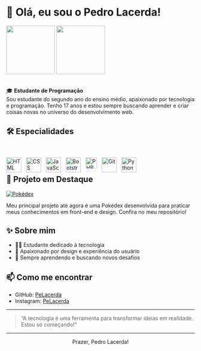# 👋 Olá, eu sou o Pedro Lacerda!

<div aling="center">
  <img height="130px" src="https://github-readme-stats.vercel.app/api?username=PeLacerda&show_icons=true&theme=dark"/>
  <img height="130px" src="https://github-readme-stats.vercel.app/api/top-langs/?username=PeLacerda&layout=compact&langs_count=16&theme=dark"/>
</div>

<br>

🎓 **Estudante de Programação**  
Sou estudante do segundo ano do ensino médio, apaixonado por tecnologia e programação. Tenho 17 anos e estou sempre buscando aprender e criar coisas novas no universo do desenvolvimento web.

## 🛠️ Especialidades

<br>

<img 
    align="left" 
    alt="HTML"
    title="HTML" 
    width="40px" 
    style="padding-right: 10px;" 
    src="https://cdn.jsdelivr.net/gh/devicons/devicon@latest/icons/html5/html5-original.svg" 
/>
<img 
    align="left" 
    alt="CSS" 
    title="CSS"
    width="40px" 
    style="padding-right: 10px;" 
    src="https://cdn.jsdelivr.net/gh/devicons/devicon@latest/icons/css3/css3-original.svg" 
/>
<img 
    align="left" 
    alt="JavaScript" 
    title="JavaScript"
    width="40px" 
    style="padding-right: 10px;" 
    src="https://cdn.jsdelivr.net/gh/devicons/devicon@latest/icons/javascript/javascript-original.svg" 
/>
<img 
    align="left" 
    alt="Bootstrap"
    title="Bootstrap" 
    width="40px" 
    style="padding-right: 10px;" 
    src="https://cdn.jsdelivr.net/gh/devicons/devicon@latest/icons/bootstrap/bootstrap-original.svg" 
/>
<img 
    align="left" 
    alt="PHP" 
    title="PHP"
    width="30px" 
    style="padding-right: 10px;" 
    src="https://cdn.jsdelivr.net/gh/devicons/devicon@latest/icons/php/php-original.svg" 
/>
<img 
    align="left" 
    alt="Git" 
    title="Git"
    width="40px" 
    style="padding-right: 10px;" 
    src="https://cdn.jsdelivr.net/gh/devicons/devicon@latest/icons/git/git-original.svg" 
/>
<img 
    align="left" 
    alt="Python" 
    title="Python"
    width="40px" 
    style="padding-right: 10px;" 
    src="https://cdn.jsdelivr.net/gh/devicons/devicon@latest/icons/python/python-original.svg" 
/>

<br>

## 💼 Projeto em Destaque

[![Pokédex](https://img.shields.io/badge/Projeto-Pokédex-blue?style=flat-square&logo=pokemon)](https://github.com/PeLacerda/pokedex)

Meu principal projeto até agora é uma Pokédex desenvolvida para praticar meus conhecimentos em front-end e design. Confira no meu repositório!

## ✨ Sobre mim

- 🧑‍🎓 Estudante dedicado à tecnologia
- 🎨 Apaixonado por design e experiência do usuário
- 🌱 Sempre aprendendo e buscando novos desafios

## 📫 Como me encontrar

- GitHub: [PeLacerda](https://github.com/PeLacerda)
- Instagram: [PeLacerda](https://instagram.com/ilacerda__)

---

> “A tecnologia é uma ferramenta para transformar ideias em realidade. Estou só começando!”

---

<div align="center">
  Prazer, Pedro Lacerda!
</div>
